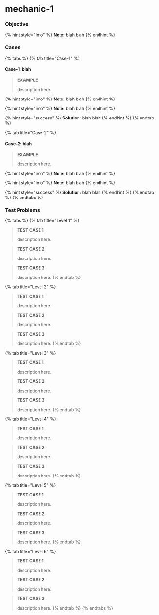 # mechanic-1

### Objective

{% hint style="info" %}
**Note:** blah blah
{% endhint %}



### Cases

{% tabs %}
{% tab title="Case-1" %}
#### Case-1: blah

> **EXAMPLE**
>
> description here.



{% hint style="info" %}
**Note:** blah blah
{% endhint %}



{% hint style="info" %}
**Note:** blah blah
{% endhint %}



{% hint style="success" %}
**Solution:** blah blah
{% endhint %}
{% endtab %}

{% tab title="Case-2" %}
#### Case-2: blah

> **EXAMPLE**
>
> description here.



{% hint style="info" %}
**Note:** blah blah
{% endhint %}



{% hint style="info" %}
**Note:** blah blah
{% endhint %}



{% hint style="success" %}
**Solution:** blah blah
{% endhint %}
{% endtab %}
{% endtabs %}



### Test Problems

{% tabs %}
{% tab title="Level 1" %}
> **TEST CASE 1**
>
> description here.



> **TEST CASE 2**
>
> description here.



> **TEST CASE 3**
>
> description here.
{% endtab %}

{% tab title="Level 2" %}
> **TEST CASE 1**
>
> description here.



> **TEST CASE 2**
>
> description here.



> **TEST CASE 3**
>
> description here.
{% endtab %}

{% tab title="Level 3" %}
> **TEST CASE 1**
>
> description here.



> **TEST CASE 2**
>
> description here.



> **TEST CASE 3**
>
> description here.
{% endtab %}

{% tab title="Level 4" %}
> **TEST CASE 1**
>
> description here.



> **TEST CASE 2**
>
> description here.



> **TEST CASE 3**
>
> description here.
{% endtab %}

{% tab title="Level 5" %}
> **TEST CASE 1**
>
> description here.



> **TEST CASE 2**
>
> description here.



> **TEST CASE 3**
>
> description here.
{% endtab %}

{% tab title="Level 6" %}
> **TEST CASE 1**
>
> description here.



> **TEST CASE 2**
>
> description here.



> **TEST CASE 3**
>
> description here.
{% endtab %}
{% endtabs %}

